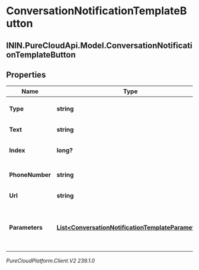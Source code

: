 # ConversationNotificationTemplateButton

## ININ.PureCloudApi.Model.ConversationNotificationTemplateButton

## Properties

|Name | Type | Description | Notes|
|------------ | ------------- | ------------- | -------------|
| **Type** | **string** | Specifies the type of the button. | |
| **Text** | **string** | Button text message. | [optional] |
| **Index** | **long?** | index of the button in the list. | |
| **PhoneNumber** | **string** | Button phone number. | [optional] |
| **Url** | **string** | Button URL link. | [optional] |
| **Parameters** | [**List&lt;ConversationNotificationTemplateParameter&gt;**](ConversationNotificationTemplateParameter) | Template parameters for placeholders in the button. | [optional] |



_PureCloudPlatform.Client.V2 239.1.0_
